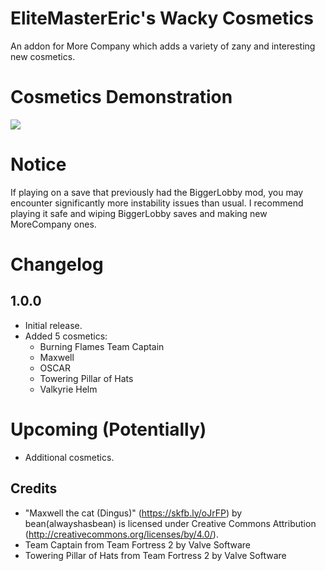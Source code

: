 # EliteMasterEric's Wacky Cosmetics

An addon for More Company which adds a variety of zany and interesting new cosmetics.

# Cosmetics Demonstration
![](https://raw.githubusercontent.com/EliteMasterEric/Wacky-Cosmetics/master/Art/burningteamcaptain.gif)

# Notice
If playing on a save that previously had the BiggerLobby mod, you may encounter significantly more instability issues than usual. I recommend playing it safe and wiping BiggerLobby saves and making new MoreCompany ones. 

# Changelog
## 1.0.0
- Initial release.
- Added 5 cosmetics:
    - Burning Flames Team Captain
    - Maxwell
    - OSCAR
    - Towering Pillar of Hats
    - Valkyrie Helm

# Upcoming (Potentially)
- Additional cosmetics.

## Credits
- "Maxwell the cat (Dingus)" (https://skfb.ly/oJrFP) by bean(alwayshasbean) is licensed under Creative Commons Attribution (http://creativecommons.org/licenses/by/4.0/).
- Team Captain from Team Fortress 2 by Valve Software
- Towering Pillar of Hats from Team Fortress 2 by Valve Software
